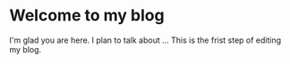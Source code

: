 # Welcome to my blog

I'm glad you are here. I plan to talk about ...
This is the frist step of editing my blog.
